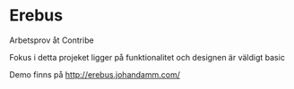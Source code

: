 # Erebus
Arbetsprov åt Contribe

Fokus i detta projeket ligger på funktionalitet och designen är väldigt basic

Demo finns på http://erebus.johandamm.com/
